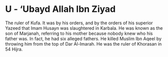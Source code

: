 U - ‘Ubayd Allah Ibn Ziyad
==========================

The ruler of Kufa. It was by his orders, and by the orders of his
superior Yazeed that Imam Husayn was slaughtered in Karbala. He was
known as the son of Marjanah, referring to his mother because nobody
knew who his father was. In fact, he had six alleged fathers. He killed
Muslim Ibn Aqeel by throwing him from the top of Dar Al-Imarah. He was
the ruler of Khorasan in 54 Hijra.


